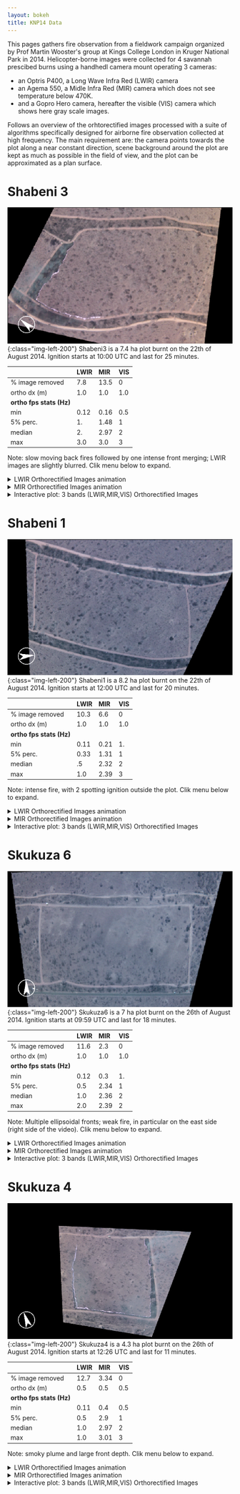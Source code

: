 ```yaml
---
layout: bokeh
title: KNP14 Data
---
```

This pages gathers fire observation from a fieldwork campaign organized by Prof Martin Wooster's group at Kings College London in Kruger National Park in 2014. Helicopter-borne images were collected for 4 savannah prescibed burns using a handhedl camera mount operating 3 cameras:
* an Optris P400, a Long Wave Infra Red (LWIR) camera
* an Agema 550, a Midle Infra Red (MIR) camera which does not see temperature below 470K.
* and a Gopro Hero camera, hereafter the visible (VIS) camera which shows here gray scale images.

Follows an overview of the orhtorectified images processed with a suite of algorithms specifically designed for airborne fire observation collected at high frequency. The main requirement are: the camera points towards the plot along a near constant direction, scene background around the plot are kept as much as possible in the field of view, and the plot can be approximated as a plan surface.

# Shabeni 3
![shabeni3](/knp14/data/sha1/shabeni1_nadirCorrectedView.png "shabeni3"){:class="img-left-200"}
Shabeni3 is a 7.4 ha plot burnt on the 22th of August 2014. Ignition starts at 10:00 UTC and last for 25 minutes.


|<i></i>| LWIR | MIR | VIS
|:---|:---|:---|:---
|% image removed | 7.8 | 13.5 | 0  
|ortho dx (m)| 1.0 | 1.0 | 1.0  |
|**ortho fps stats (Hz)** |   |  |
|min       | 0.12 |  0.16 | 0.5
|5% perc.  |  1.  | 1.48  | 1
|median    | 2.   | 2.97  | 2
|max       | 3.0  | 3.0   | 3


Note: slow moving back fires followed by one intense front merging; LWIR images are slightly blurred. Clik menu below to expand.
<details>
<summary markdown="span" >LWIR Orthorectified Images animation</summary>
<p>
{% include youtubePlayer.html id="hY4e8tNDAHo" label="test"%}
</p>
</details>
<details>
<summary>MIR Orthorectified Images animation</summary>
<p>
{% include youtubePlayer.html id="EMhWOlbSR8I" label="test"%}
</p>
</details>
<details>
<summary>Interactive plot: 3 bands (LWIR,MIR,VIS) Orthorectified Images</summary>
<p>
{%include_relative /data/sha3/knp14sha3.html %}
1 pixel is 1 meter
</p>
</details>

# Shabeni 1
![shabeni1](/knp14/data/sha3/shabeni3_nadirCorrectedView.png "shabeni1"){:class="img-left-200"}
Shabeni1 is a 8.2 ha plot burnt on the 22th of August 2014. Ignition starts at 12:00 UTC and last for 20 minutes.

|<i></i>| LWIR | MIR | VIS
|:---|:---|:---|:---
|% image removed | 10.3 | 6.6 | 0  
|ortho dx (m)| 1.0 | 1.0 | 1.0  |
|**ortho fps stats (Hz)** |   |  |
|min       | 0.11 |  0.21 | 1.
|5% perc.  |  0.33  | 1.31  | 1
|median    | .5   | 2.32  | 2
|max       | 1.0  | 2.39   | 3

Note: intense fire, with 2 spotting ignition outside the plot. Clik menu below to expand.
<details>
<summary>LWIR Orthorectified Images animation</summary>
<p>
{% include youtubePlayer.html id="7Rot3THs5kQ" label="test"%}
</p>
</details>
<details>
<summary>MIR Orthorectified Images animation</summary>
<p>
{% include youtubePlayer.html id="JyUTPKEWHl8" label="test"%}
</p>
</details>
<details>
<summary>Interactive plot: 3 bands (LWIR,MIR,VIS) Orthorectified Images</summary>
<p>
{%include_relative /data/sha1/knp14sha1.html %}
</p>
</details>

# Skukuza 6
![placeholder](/knp14/data/sku6/skukuza6_nadirCorrectedView.png "shabeni1"){:class="img-left-200"}
Skukuza6 is a 7 ha plot burnt on the 26th of August 2014. Ignition starts at 09:59 UTC and last for 18 minutes.

|<i></i>| LWIR | MIR | VIS
|:---|:---|:---|:---
|% image removed | 11.6 | 2.3 | 0  
|ortho dx (m)| 1.0 | 1.0 | 1.0  |
|**ortho fps stats (Hz)** |   |  |
|min       | 0.12 |  0.3 | 1.
|5% perc.  |  0.5  | 2.34  | 1
|median    | 1.0   | 2.36  | 2
|max       | 2.0  | 2.39   | 2

Note: Multiple ellipsoidal fronts; weak fire, in particular on the east side (right side of the video). Clik menu below to expand.
<details>
<summary>LWIR Orthorectified Images animation</summary>
<p>
{% include youtubePlayer.html id="epcBtBXovpY" label="test"%}
</p>
</details>
<details>
<summary>MIR Orthorectified Images animation</summary>
<p>
{% include youtubePlayer.html id="NyFA3f8dr0w" label="test"%}
</p>
</details>
<details>
<summary>Interactive plot: 3 bands (LWIR,MIR,VIS) Orthorectified Images</summary>
<p>
{%include_relative /data/sku6/knp14sku6.html %}
</p>
</details>

# Skukuza 4
![placeholder](/knp14/data/sku4/skukuza4_nadirCorrectedView.png "shabeni1"){:class="img-left-200"}
Skukuza4 is a 4.3 ha plot burnt on the 26th of August 2014. Ignition starts at 12:26 UTC and last for 11 minutes.

|<i></i>| LWIR | MIR | VIS
|:---|:---|:---|:---
|% image removed | 12.7 | 3.34 | 0  
|ortho dx (m)| 0.5 | 0.5 | 0.5  |
|**ortho fps stats (Hz)** |   |  |
|min       | 0.11 |  0.4 | 0.5
|5% perc.  |  0.5  | 2.9  | 1
|median    | 1.0   | 2.97  | 2
|max       | 1.0  | 3.01   | 3

Note: smoky plume and large front depth. Clik menu below to expand.
<details>
<summary>LWIR Orthorectified Images animation</summary>
<p>
{% include youtubePlayer.html id="CjLQb-G5ydQ" label="test"%}
</p>
</details>
<details>
<summary>MIR Orthorectified Images animation</summary>
<p>
{% include youtubePlayer.html id="YS0Tas54M8Q" label="test"%}
</p>
</details>
<details>
<summary>Interactive plot: 3 bands (LWIR,MIR,VIS) Orthorectified Images</summary>
<p>
{%include_relative /data/sku4/knp14sku4.html %}
</p>
</details>

